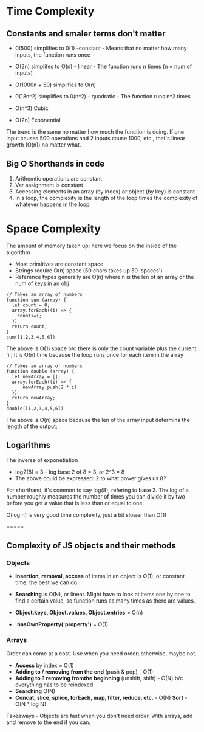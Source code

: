 # Time Complexity

## Constants and smaler terms don't matter

- 0(500) simplifies to 0(1) -constant - Means that no matter how many inputs, the function runs once
- O(2n) simplifes to O(n) - linear - The function runs n times (n = num of inputs)
- O(1000n + 50) simplifies to O(n)
- 0(13n^2) simplifies to 0(n^2) - quadratic - The function runs n^2 times

- O(n^3) Cubic
- O(2n) Exponential

The trend is the same no matter how much the function is doing. If one input causes 500 operations and 2 inputs cause 1000, etc., that's linear growth (O(n)) no matter what.

## Big O Shorthands in code

1. Arithemtic operations are constant
2. Var assignment is constant
3. Accessing elements in an array (by index) or object (by key) is constant
4. In a loop, the complexity is the length of the loop times the complexity of whatever happens in the loop

# Space Complexity

The amount of memory taken up; here we focus on the inside of the algorithm

- Most primitives are constant space
- Strings require O(n) space (50 chars takes up 50 'spaces')
- Reference types generally are O(n) where n is the len of an array or the num of keys in an obj

```
// Takes an array of numbers
function sum (array) {
  let count = 0;
  array.forEach((i) => {
    count+=i;
  })
  return count;
}
sum([1,2,3,4,5,6])
```

The above is O(1) space b/c there is only the count variable plus the current 'i'; It is O(n) time because the loop runs once for each item in the array

```
// Takes an array of numbers
function double (array) {
  let newArray = [];
  array.forEach((i) => {
      newArray.push(2 * i)
  })
  return newArray;
}
double([1,2,3,4,5,6])
```

The above is O(n) space because the len of the array input determins the length of the output;

## Logarithms

The inverse of exponetiation

- log2(8) = 3 - log base 2 of 8 = 3, or 2^3 = 8
- The above could be expressed: 2 to what power gives us 8?

For shorthand, it's common to say log(8), refering to base 2. The log of a number roughly measures the number of times you can divide it by two before you get a value that is less than or equal to one.

O(log n) is very good time complexity, just a bit slower than O(1)

=====

## Complexity of JS objects and their methods

### Objects

- **Insertion, removal, access** of items in an object is O(1), or constant time, the best we can do.
- **Searching** is O(N), or linear. Might have to look at items one by one to find a certain value, so function runs as many times as there are values.

- **Object.keys, Object.values, Object.entries** = O(n)
- **<myObject>.hasOwnProperty('property')** = O(1)

### Arrays

Order can come at a cost. Use when you need order; otherwise, maybe not.

- **Access** by index = O(1)
- **Adding to / removing from the end** (push & pop) - O(1)
- **Adding to ? removing fromthe beginning** (unshift, shift) - O(N) b/c everything has to be reindexed
- **Searching** O(N)
- **Concat, slice, splice, forEach, map, filter, reduce, etc.** - O(N)
  **Sort** - O(N \* log N)

Takeaways - Objects are fast when you don't need order. With arrays, add and remove to the end if you can.

